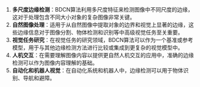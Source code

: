 1. **多尺度边缘检测**：BDCN算法利用多尺度特征来检测图像中不同尺度的边缘，这对于处理包含不同大小对象的复杂图像非常关键。
2. **自然图像处理**：适用于从自然图像中提取对象的边界和视觉上显著的边缘，这些边缘信息对于图像分割、物体检测和识别等中高级视觉任务至关重要。
5. **视觉任务研究**：在视觉任务的研究领域，BDCN算法可以作为一个基准或参考模型，用于与其他边缘检测方法进行比较或集成到更复杂的视觉模型中。
7. **人机交互**：在需要理解图像内容以提供更自然人机交互的应用中，准确的边缘检测可以作为图像内容理解的基础。
10. **自动化和机器人视觉**：在自动化系统和机器人中，边缘检测可以用于物体识别、导航和避障。
